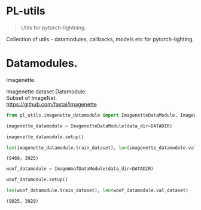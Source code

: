 # PL-utils
> Utils for pytorch-lightning.


Collection of utils - datamodules, callbacks, models etc for pytorch-lighting.  

# Datamodules.

Imagenette.

Imagenette dataset Datamodule.  
Subset of ImageNet.  
https://github.com/fastai/imagenette  

```python
from pl_utils.imagenette_datamodule import ImagenetteDataModule, ImageWoofDataModule
```

```python
imagenette_datamodule = ImagenetteDataModule(data_dir=DATADIR)
```

```python
imagenette_datamodule.setup()
```

```python
len(imagenette_datamodule.train_dataset), len(imagenette_datamodule.val_dataset)
```




    (9469, 3925)



```python
woof_datamodule = ImageWoofDataModule(data_dir=DATADIR)
```

```python
woof_datamodule.setup()
```

```python
len(woof_datamodule.train_dataset), len(woof_datamodule.val_dataset)
```




    (9025, 3929)


